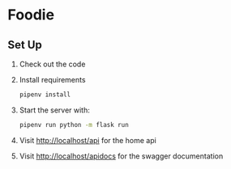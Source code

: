 # Foodie

## Set Up

1. Check out the code
2. Install requirements

    ```bash
    pipenv install
    ```

3. Start the server with:

    ```bash
    pipenv run python -m flask run
    ```

4. Visit [http://localhost/api](http://localhost/api) for the home api

5. Visit [http://localhost/apidocs](http://localhost/apidocs) for the swagger documentation
